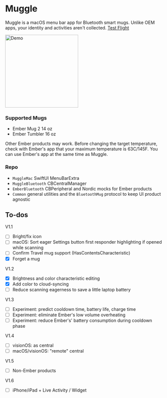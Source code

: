 #  Muggle

Muggle is a macOS menu bar app for Bluetooth smart mugs. Unlike OEM apps, your identity and activities aren't collected. [Test Flight](https://testflight.apple.com/join/gWY84Gm8)

<img width="234" alt="Demo" src="https://github.com/importRyan/Muggle/assets/78187398/cf0f3549-3bd9-413b-b7ab-205a93f360c4">


### Supported Mugs
- Ember Mug 2 14 oz
- Ember Tumbler 16 oz

Other Ember products may work. Before changing the target temperature, check with Ember's app that your maximum temperature is 63C/145F. You can use Ember's app at the same time as Muggle.

### Repo
- `MuggleMac` SwiftUI MenuBarExtra
- `MuggleBluetooth` CBCentralManager
- `EmberBluetooth` CBPeripheral and Nordic mocks for Ember products
- `Common` general utilities and the `BluetoothMug` protocol to keep UI product agnostic

## To-dos
V1.1
- [ ] Bright/fix icon
- [ ] macOS: Sort eager Settings button first responder highlighting if opened while scanning
- [ ] Confirm Travel mug support (HasContentsCharacteristic)
- [x] Forget a mug

V1.2
- [x] Brightness and color characteristic editing
- [x] Add color to cloud-syncing
- [ ] Reduce scanning eagerness to save a little laptop battery

V1.3
- [ ] Experiment: predict cooldown time, battery life, charge time 
- [ ] Experiment: eliminate Ember's low volume overheating
- [ ] Experiment: reduce Ember's' battery consumption during cooldown phase

V1.4
- [ ] visionOS: as central
- [ ] macOS/visionOS: "remote" central

V1.5
- [ ] Non-Ember products

V1.6
- [ ] iPhone/iPad + Live Activity / Widget
